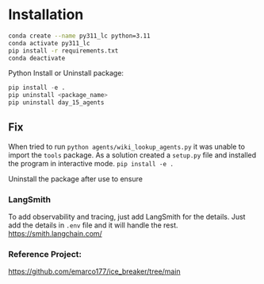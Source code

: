 
# Installation
```bash
conda create --name py311_lc python=3.11
conda activate py311_lc
pip install -r requirements.txt 
conda deactivate
```

Python Install or Uninstall package:
```python
pip install -e .
pip uninstall <package_name>
pip uninstall day_15_agents
```

## Fix
When tried to run `python agents/wiki_lookup_agents.py` it was unable to import the `tools` package. 
As a solution created a `setup.py` file and installed the program in interactive mode.
`pip install -e .`

Uninstall the package after use to ensure 

### LangSmith
To add observability and tracing, just add LangSmith for the details. 
Just add the details in `.env` file and it will handle the rest. 
https://smith.langchain.com/

### Reference Project: 
https://github.com/emarco177/ice_breaker/tree/main
